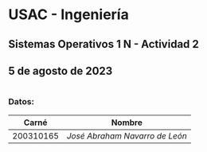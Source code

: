 # USAC - Ingeniería
## Sistemas Operativos 1 N - Actividad 2
## 5 de agosto de 2023
#
### Datos:

| Carné    | Nombre    |
|---------- |---------- |   
| 200310165 | *José Abraham Navarro de León*  |

